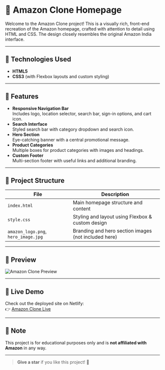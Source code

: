 # 🛒 Amazon Clone Homepage

Welcome to the Amazon Clone project! This is a visually rich, front-end recreation of the Amazon homepage, crafted with attention to detail using HTML and CSS. The design closely resembles the original Amazon India interface.

---

## 🔧 Technologies Used

- **HTML5**
- **CSS3** (with Flexbox layouts and custom styling)

---

## 🌟 Features

- **Responsive Navigation Bar**  
  Includes logo, location selector, search bar, sign-in options, and cart icon.
- **Search Interface**  
  Styled search bar with category dropdown and search icon.
- **Hero Section**  
  Eye-catching banner with a central promotional message.
- **Product Categories**  
  Multiple boxes for product categories with images and headings.
- **Custom Footer**  
  Multi-section footer with useful links and additional branding.

---

## 📁 Project Structure

| File            | Description                                      |
|-----------------|--------------------------------------------------|
| `index.html`    | Main homepage structure and content               |
| `style.css`     | Styling and layout using Flexbox & custom design  |
| `amazon_logo.png`, `hero_image.jpg` | Branding and hero section images (not included here) |

---

## 📸 Preview

![Amazon Clone Preview](https://github.com/user-attachments/assets/eddfd8d0-bd35-4b96-82b6-87027cbfb4a7)

---

## 🚀 Live Demo

Check out the deployed site on Netlify:  
👉 [Amazon Clone Live](https://683693ebf399e2ee03a5fa43--amazon123com.netlify.app/)

---

## 📝 Note

This project is for educational purposes only and is **not affiliated with Amazon** in any way.

---

> **Give a star** if you like this project! 🌟
